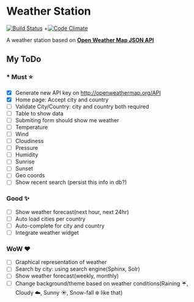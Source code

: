 Weather Station
================

 [![Build Status](https://travis-ci.org/swapab/weather-station.png)](https://travis-ci.org/swapab/weather-station)
 +[![Code Climate](https://codeclimate.com/github/swapab/weather-station/badges/gpa.svg)](https://codeclimate.com/github/swapab/weather-station)

A weather station based on **[Open Weather Map JSON API](http://openweathermap.org/API)**

## My ToDo

### * Must :star:

- [x] Generate new API key on http://openweathermap.org/API
- [x] Home page: Accept city and country
- [ ] Validate City/Country: city and country both required
- [ ] Table to show data
- [ ] Submiting form should show me weather
- [ ] Temperature
- [ ] Wind
- [ ] Cloudiness
- [ ] Pressure
- [ ] Humidity
- [ ] Sunrise
- [ ] Sunset
- [ ] Geo coords
- [ ] Show recent search (persist this info in db?)

### Good :sparkles:
- [ ] Show weather forecast(next hour, next 24hr)
- [ ] Auto load cities per country
- [ ] Auto-complete for city and country
- [ ] Integrate weather widget

###  WoW :heart:
- [ ] Graphical representation of weather
- [ ] Search by city: using search engine(Sphinx, Solr)
- [ ] Show weather forecast(weekly, monthly)
- [ ] Change background/theme based on weather conditions(Raining :umbrella:, Cloudy :cloud:, Sunny :sunny:, Snow-fall :snowflake: like that)
